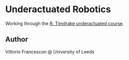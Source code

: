 # Underactuated Robotics

Working through the [R. Timdrake underactuated course](https://underactuated.csail.mit.edu/).

## Author

Vittorio Francescon @ University of Leeds
